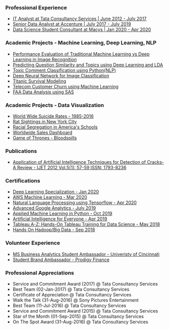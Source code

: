 

### Professional Experience 

- [IT Analyst at Tata Consultancy Services | June 2012 - July 2017](https://www.tcs.com)
- [Senior Data Analyst at Accenture | July 2017 - July 2019](https://www.accenture.com/us-en/services/consulting/technology-consulting)
- [Data Science Student Consultant at Macys | Jan 2020 - Apr 2020](https://www.macys.com)


### Academic Projects - Machine Learning, Deep Learning, NLP

- [Performance Evaluation of Traditional Machine Learning vs Deep Learning in Image Recognition](https://github.com/sagar-sahoo/Traditional-ML-vs-Deep-Learning)
- [Predicting Question Similarity and Topics using Deep Learning and LDA](https://github.com/sagar-sahoo/Question-Similarity-and-Topic-Modeling-using-Deep-Learning-and-LDA)
- [Toxic Comment Classification using Python(NLP)](https://github.com/sagar-sahoo/Toxic-Comment-Classification)
- [Deep Neural Network for Image Classification](https://github.com/sagar-sahoo/Deep-Neural-Network-for-Image-Classification)
- [Titanic Survival Modeling](https://github.com/sagar-sahoo/Titanic-Survival-Modeling)
- [Telecom Customer Churn using Machine Learning](https://github.com/sagar-sahoo/Telecom-Customer-Churn)
- [FAA Data Analysis using SAS](https://github.com/sagar-sahoo/FAA-Analysis)


### Academic Projects - Data Visualization

- [World Wide Suicide Rates - 1985-2016](https://public.tableau.com/profile/sagar.sahoo#!/vizhome/TWorldWideSuicideRates/WorldSuicideStatistics)
- [Rat Sightings in New York City](https://public.tableau.com/profile/sagar.sahoo#!/vizhome/RatSightingsinNYC_15816098505950/RatSightings)
- [Racial Segregation in America's Schools](https://public.tableau.com/profile/sagar.sahoo#!/vizhome/RacialSegregation_15811339486320/RacialSegregation)
- [Worldwide Sales Dashboard](https://public.tableau.com/profile/sagar.sahoo#!/vizhome/Customer_15810341164900/WorldwideSales)
- [Game of Thrones - Bloodspills](https://public.tableau.com/profile/sagar.sahoo#!/vizhome/Sat_Project/GOTStoryLine)



### Publications

- [Application of Artificial Intelligence Techniques for Detection of Cracks-A Review - IJET 2012 Vol.5(1): 57-59 ISSN: 1793-8236](http://www.ijetch.org/papers/510-M058.pdf)


### Certifications

- [Deep Learning Specialization - Jan 2020](https://www.coursera.org/account/accomplishments/specialization/certificate/7MBNVWEBJJV2)
- [AWS Machine Learning - Mar 2020](https://www.coursera.org/account/accomplishments/certificate/8KX9VUXBUXBB)
- [Natural Language Processing using Tensorflow - Apr 2020](https://www.coursera.org/account/accomplishments/certificate/3AVDX6QNJ9KL)
- [Advanced Google Analytics - July 2019](https://analytics.google.com/analytics/academy/certificate/qIGtqA0gRmOy0xx9BtY2Aw)
- [Applied Machine Learning in Python - Oct 2019](https://www.coursera.org/account/accomplishments/certificate/24N2RRVPBCUR)
- [Artificial Intelligence for Everyone - Apr 2019](https://www.coursera.org/account/accomplishments/certificate/T8VGKJB29QKQ)
- [Tableau A-Z: Hands-On Tableau Training for Data Science - May 2018](https://www.udemy.com/certificate/UC-TB6XLYQB/)
- [Hands On Hadoop/Big Data - Sep 2018](https://www.udemy.com/certificate/UC-SHCFQV96/)



### Volunteer Experience

- [MS Business Analytics Student Ambassador - Univeristy of Cincinnati](https://business.uc.edu/academics/specialized-masters/business-analytics.html)
- [Student Brand Ambassador - Prodigy Finance](https://prodigyfinance.com)



### Professional Appreciations

- Service and Commitment Award (2017) @ Tata Consultancy Services
- Best Team (02-Jan-2017) @ Tata Consultancy Services
- Certificate of Appreciation @ Tata Consultancy Services
- Walk the Talk  (31-Aug-2016) @ Sony Pictures Entertainment
- Best Team (11-Jul-2016) @ Tata Consultancy Services
- Service and Commitment Award (2015) @ Tata Consultancy Services
- Star of the Month (01-Sep-2015) @ Tata Consultancy Services
- On The Spot Award (31-Aug-2016) @ Tata Consultancy Services



